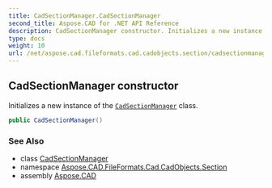 ```yaml
---
title: CadSectionManager.CadSectionManager
second_title: Aspose.CAD for .NET API Reference
description: CadSectionManager constructor. Initializes a new instance of the CadSectionManager class
type: docs
weight: 10
url: /net/aspose.cad.fileformats.cad.cadobjects.section/cadsectionmanager/cadsectionmanager/
---
```

## CadSectionManager constructor

Initializes a new instance of the [`CadSectionManager`](../) class.

```csharp
public CadSectionManager()
```

### See Also

* class [CadSectionManager](../)
* namespace [Aspose.CAD.FileFormats.Cad.CadObjects.Section](../../cadsectionmanager/)
* assembly [Aspose.CAD](../../../)


